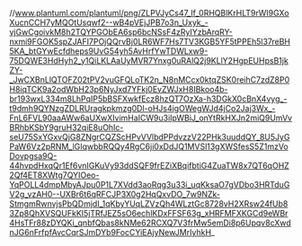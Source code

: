 //www.plantuml.com/plantuml/png/ZLPVJyCs47_lf_0RHQBlKrHLT9rWI9GXoXucnCCH7yMQOtUsqwf2--wB4pVEjJPB7o3n_Uxyk_-vjGwCgoivkM8h2TQYPGObEA6sp6bcNSsF4zRyIYzbArqRY-nxmi9FGOK5spZJAFI7POjQQrvBj0LR6WF7Hs7TV3KGB5YF5tPPEh5l37reBH5KA_btGYwEcfdheps9UvG54yh5AvHrfYwTDWLxw9-75DQWE3HdHyh2_y1QiLKLAaUyMVR7Ynxg0uRAlQ2j9KLlY2HgpEUHpsB1jkZY-_JwCXBnLlQTOFZ02tPV2vuGFQLoTK2n_N8nMCcx0ktqZSK0reihC7zdZ8P0H8iqTCK9a2odWbH23p6NyJxd7YFkj0EvZWJxH8IBkoo4b-br193wxL334m8LhPqIP5bBSFXwkfEcz8hzQT7OzXa-h3DGkX0cBnX4vyg_-t9dmh9QYNzgZDLRUragkpkmzg0Dl-oHJs4igOWegWJd4jCo2Jaj3Wx_-FnL6FVL90aaAWw6aUXwXIvimHaICW9u3iIpWBiJ_onYtRkHXJn2miQ9UmVvBRhbKSbY9gruH32qiE8uOhIc-seU75SxYGxvQjG8ZNgrCQZScHPvVVlbdPPdvzzV22PHk3uuddQY_8U5JyGPaW6Vz2pRNM_lGIqwbbRQQy4RgC6ji0xDdJQ1MVSl13gXWSfesS5Z1mzVoDovpgsa9Q-44hvpdHxqQr1Ef6vnIGKuVy93ddSQF9frEZiXBqifbtiG4ZuaTW8x7QT6qOHZ2Qf4ET8XWtg7QYIOeo-YqPOLL4dmpMbyAJpu0P1L7XVdd3aoRqg3u33i_uqKksaO7gVDbo3HRTduGV2g_vzAH0--UXBr6t6qRFCJP3X0g2HqQxvDO_7w9NZk-StmgmRwnvjsPbQDmjdI_1qKbyYUqLZVzQh4WLztGc8728vH2XRsw24fUb83Zp8QhXVSQUFkKI5jTRfJEZ5sO6echlKDxFFSF63g_xHRFMFXKGCd9eWBr4HsTFr88zDYQKi_qnbfQbas8kNMe62RCXQ7V3frMw5emDi8p6Upqv8cXwdnJG6nFrfpfAvcCqrSJmDYb9FocCYiEAjyNewJMrIyhkH_
